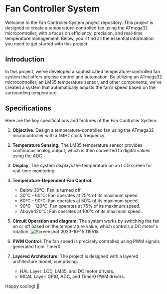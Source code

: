 # Fan Controller System

Welcome to the Fan Controller System project repository. This project is designed to create a temperature-controlled fan using the ATmega32 microcontroller, with a focus on efficiency, precision, and real-time temperature management. Below, you'll find all the essential information you need to get started with this project.

## Introduction

In this project, we've developed a sophisticated temperature-controlled fan system that offers precise control and automation. By utilizing an ATmega32 microcontroller, an LM35 temperature sensor, and other components, we've created a system that automatically adjusts the fan's speed based on the surrounding temperature. 

## Specifications

Here are the key specifications and features of the Fan Controller System:

1. **Objective**: Design a temperature-controlled fan using the ATmega32 microcontroller with a 1MHz clock frequency.

2. **Temperature Sensing**: The LM35 temperature sensor provides continuous analog output, which is then converted to digital values using the ADC.

3. **Display**: The system displays the temperature on an LCD screen for real-time monitoring.

4. **Temperature-Dependent Fan Control**:
   - Below 30°C: Fan is turned off.
   - 30°C - 60°C: Fan operates at 25% of its maximum speed.
   - 60°C - 90°C: Fan operates at 50% of its maximum speed.
   - 90°C - 120°C: Fan operates at 75% of its maximum speed.
   - Above 120°C: Fan operates at 100% of its maximum speed.

5. **Circuit Operation and diagram**: The system works by switching the fan on or off based on the temperature value, which controls a DC motor's rotation.
![Screenshot 2023-10-15 115518](https://github.com/ahmedali724/Fan-Controller/assets/111287464/713bcfc2-bf1c-4287-816d-8471bb4397c3)

6. **PWM Control**: The fan speed is precisely controlled using PWM signals generated from Timer0.

7. **Layered Architecture**: The project is designed with a layered architecture model, comprising:
   - HAL Layer: LCD, LM35, and DC motor drivers.
   - MCAL Layer: GPIO, ADC, and Timer0 PWM drivers.

Happy coding! 🚀
